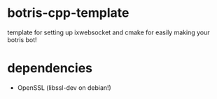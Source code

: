 # botris-cpp-template
template for setting up ixwebsocket and cmake for easily making your botris bot!

# dependencies
 - OpenSSL (libssl-dev on debian!)
 